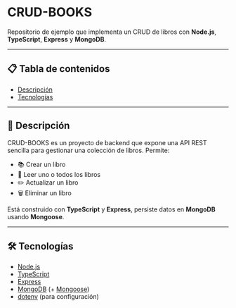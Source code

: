 # CRUD-BOOKS

Repositorio de ejemplo que implementa un CRUD de libros con **Node.js**, **TypeScript**, **Express** y **MongoDB**.

---

## 📋 Tabla de contenidos

- [Descripción](#descripción)  
- [Tecnologías](#tecnologías)  

---

## 📖 Descripción

CRUD-BOOKS es un proyecto de backend que expone una API REST sencilla para gestionar una colección de libros. Permite:

- 📚 Crear un libro  
- 🔎 Leer uno o todos los libros  
- ✏️ Actualizar un libro  
- 🗑️ Eliminar un libro  

Está construido con **TypeScript** y **Express**, persiste datos en **MongoDB** usando **Mongoose**.

---

## 🛠 Tecnologías

- [Node.js](https://nodejs.org/)  
- [TypeScript](https://www.typescriptlang.org/)  
- [Express](https://expressjs.com/)  
- [MongoDB](https://www.mongodb.com/) (+ [Mongoose](https://mongoosejs.com/))  
- [dotenv](https://github.com/motdotla/dotenv) (para configuración)  
